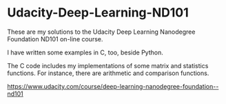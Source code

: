 # Udacity-Deep-Learning-ND101
These are my solutions to the Udacity Deep Learning Nanodegree Foundation ND101 on-line course.

I have written some examples in C, too, beside Python.

The C code includes my implementations of some matrix and statistics functions. For instance, there are arithmetic and comparison functions.

https://www.udacity.com/course/deep-learning-nanodegree-foundation--nd101
